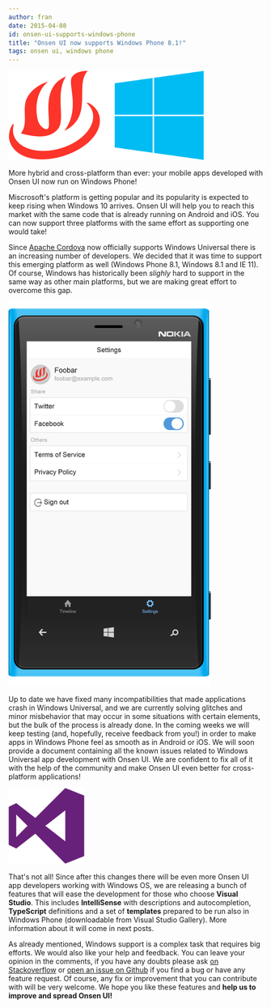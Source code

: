 ```yaml
---
author: fran
date: 2015-04-08
id: onsen-ui-supports-windows-phone
title: "Onsen UI now supports Windows Phone 8.1!"
tags: onsen ui, windows phone
---
```


![Windows Phone](/blog/content/images/2015/Apr/onsen_windows.png)

More hybrid and cross-platform than ever: your mobile apps developed with Onsen UI now run on Windows Phone!

Miscrosoft's platform is getting popular and its popularity is expected to keep rising when Windows 10 arrives. Onsen UI will help you to reach this market with the same code that is already running on Android and iOS. You can now support three platforms with the same effort as supporting one would take!

<!-- more -->

Since [Apache Cordova](https://cordova.apache.org/) now officially supports Windows Universal there is an increasing number of developers. We decided that it was time to support this emerging platform as well (Windows Phone 8.1, Windows 8.1 and IE 11). Of course, Windows has historically been *slighly* hard to support in the same way as other main platforms, but we are making great effort to overcome this gap.

![Windows Phone](/blog/content/images/2015/Apr/windows_onsen_app_medium.png)

Up to date we have fixed many incompatibilities that made applications crash in Windows Universal, and we are currently solving glitches and minor misbehavior that may occur in some situations with certain elements, but the bulk of the process is already done. In the coming weeks we will keep testing (and, hopefully, receive feedback from you!) in order to make apps in Windows Phone feel as smooth as in Android or iOS. We will soon provide a document containing all the known issues related to Windows Universal app development with Onsen UI. We are confident to fix all of it with the help of the community and make Onsen UI even better for cross-platform applications!

![Visual Studio](/blog/content/images/2015/Apr/vs.png)

That's not all! Since after this changes there will be even more Onsen UI app developers working with Windows OS, we are releasing a bunch of features that will ease the development for those who choose **Visual Studio**. This includes **IntelliSense** with descriptions and autocompletion, **TypeScript** definitions and a set of **templates** prepared to be run also in Windows Phone (downloadable from Visual Studio Gallery). More information about it will come in next posts.

As already mentioned, Windows support is a complex task that requires big efforts. We would also like your help and feedback. You can leave your opinion in the comments, if you have any doubts please ask [on Stackoverflow](https://stackoverflow.com/questions/tagged/onsen-ui) or [open an issue on Github](https://github.com/OnsenUI/OnsenUI/issues) if you find a bug or have any feature request. Of course, any fix or improvement that you can contribute with will be very welcome. We hope you like these features and **help us to improve and spread Onsen UI!**
